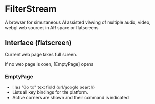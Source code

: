 # FilterStream
A browser for simultaneous AI assisted viewing of multiple audio, video, webgl web sources in AR space or flatscreens


## Interface (flatscreen)

Current web page takes full screen.

If no web page is open, [EmptyPage] opens

### EmptyPage
  - Has "Go to" text field (url/google search)
  - Lists all key bindings for the platform.
  - Active corners are shown and their command is indicated

